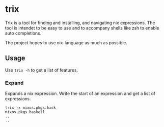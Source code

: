 # trix

Trix is a tool for finding and installing, and navigating nix
expressions. The tool is intendet to be easy to use and to accompany
shells like zsh to enable auto completions.

The project hopes to use nix-language as much as possible.

## Usage
Use `trix -h` to get a list of features.

### Expand 

Expands a nix expression. Write the start of an expression and get a
list of expressions.

```
trix -x nixos.pkgs.hask
nixos.pkgs.haskell
..
..
```
